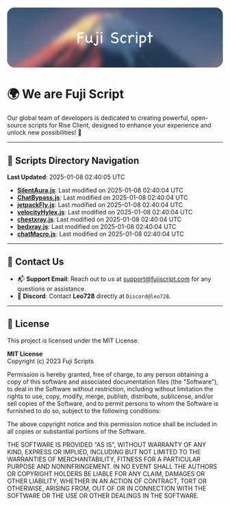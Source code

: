 ![Banner](.github/b.webp)

# 🌍 **We are Fuji Script**

Our global team of developers is dedicated to creating powerful, open-source scripts for Rise Client, designed to enhance your experience and unlock new possibilities! 🌟

---
<!-- SCRIPTS_NAVIGATION_START -->
## 📂 **Scripts Directory Navigation**

**Last Updated**: 2025-01-08 02:40:05 UTC

- **[SilentAura.js](scripts/SilentAura.js)**: Last modified on 2025-01-08 02:40:04 UTC
- **[ChatBypass.js](scripts/ChatBypass.js)**: Last modified on 2025-01-08 02:40:04 UTC
- **[jetpackFly.js](scripts/jetpackFly.js)**: Last modified on 2025-01-08 02:40:04 UTC
- **[velocityHylex.js](scripts/velocityHylex.js)**: Last modified on 2025-01-08 02:40:04 UTC
- **[chestxray.js](scripts/chestxray.js)**: Last modified on 2025-01-08 02:40:04 UTC
- **[bedxray.js](scripts/bedxray.js)**: Last modified on 2025-01-08 02:40:04 UTC
- **[chatMacro.js](scripts/chatMacro.js)**: Last modified on 2025-01-08 02:40:04 UTC

<!-- SCRIPTS_NAVIGATION_END -->

---

## 💬 **Contact Us**  
- 📬 **Support Email**: Reach out to us at [support@fujiscript.com](mailto:support@fujiscript.com) for any questions or assistance.  
- 💬 **Discord**: Contact **Leo728** directly at `Discord@leo728`.

---

## 📜 **License**

This project is licensed under the MIT License.  

**MIT License**  
Copyright (c) 2023 Fuji Scripts  

Permission is hereby granted, free of charge, to any person obtaining a copy of this software and associated documentation files (the "Software"), to deal in the Software without restriction, including without limitation the rights to use, copy, modify, merge, publish, distribute, sublicense, and/or sell copies of the Software, and to permit persons to whom the Software is furnished to do so, subject to the following conditions:  

The above copyright notice and this permission notice shall be included in all copies or substantial portions of the Software.  

THE SOFTWARE IS PROVIDED "AS IS", WITHOUT WARRANTY OF ANY KIND, EXPRESS OR IMPLIED, INCLUDING BUT NOT LIMITED TO THE WARRANTIES OF MERCHANTABILITY, FITNESS FOR A PARTICULAR PURPOSE AND NONINFRINGEMENT. IN NO EVENT SHALL THE AUTHORS OR COPYRIGHT HOLDERS BE LIABLE FOR ANY CLAIM, DAMAGES OR OTHER LIABILITY, WHETHER IN AN ACTION OF CONTRACT, TORT OR OTHERWISE, ARISING FROM, OUT OF OR IN CONNECTION WITH THE SOFTWARE OR THE USE OR OTHER DEALINGS IN THE SOFTWARE.  
